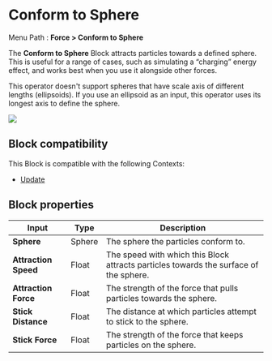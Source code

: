 # Conform to Sphere

Menu Path : **Force > Conform to Sphere**

The **Conform to Sphere** Block attracts particles towards a defined sphere. This is useful for a range of cases, such as simulating a “charging” energy effect, and works best when you use it alongside other forces.

This operator doesn't support spheres that have scale axis of different lengths (ellipsoids). If you use an ellipsoid as an input, this operator uses its longest axis to define the sphere.

![](Images/Block-ConformToSphereExample.gif)

## Block compatibility

This Block is compatible with the following Contexts:

- [Update](Context-Update.md)

## Block properties

| **Input**            | **Type** | **Description**                                              |
| -------------------- | -------- | ------------------------------------------------------------ |
| **Sphere**           | Sphere   | The sphere the particles conform to.                         |
| **Attraction Speed** | Float    | The speed with which this Block attracts particles towards the surface of the sphere. |
| **Attraction Force** | Float    | The strength of the force that pulls particles towards the sphere. |
| **Stick Distance**   | Float    | The distance at which particles attempt to stick to the sphere. |
| **Stick Force**      | Float    | The strength of the force that keeps particles on the sphere. |
